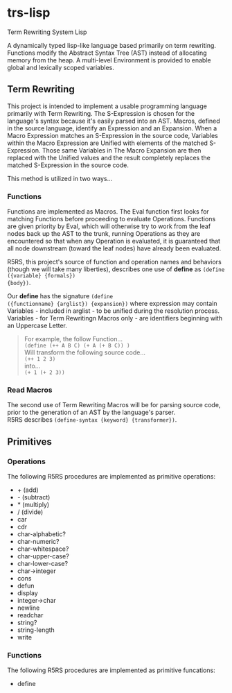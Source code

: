 # trs-lisp
Term Rewriting System Lisp  

A dynamically typed lisp-like language based primarily on term rewriting. Functions modify the Abstract Syntax Tree (AST) instead of allocating memory from the heap. A multi-level Environment is provided to enable global and lexically scoped variables.  

## Term Rewriting
This project is intended to implement a usable programming language primarily with Term Rewriting. The S-Expression is chosen for the language's syntax because it's easily parsed into an AST. Macros, defined in the source language, identify an Expression and an Expansion. When a Macro Expression matches an S-Expression in the source code, Variables within the Macro Expression are Unified with elements of the matched S-Expression. Those same Variables in The Macro Expansion are then replaced with the Unified values and the result completely replaces the matched S-Expression in the source code.  

This method is utilized in two ways...

### Functions
Functions are implemented as Macros. The Eval function first looks for matching Functions before proceeding to evaluate Operations. Functions are given priority by Eval, which will otherwise try to work from the leaf nodes back up the AST to the trunk, running Operations as they are encountered so that when any Operation is evaluated, it is guaranteed that all node downstream (toward the leaf nodes) have already been evaluated.

R5RS, this project's source of function and operation names and behaviors (though we will take many liberties), describes one use of **define** as <code>(define ({variable} {formals}) {body})</code>.  

Our **define** has the signature <code>(define ({functionname} {arglist}) {expansion})</code> where expression may contain Variables - included in arglist - to be unified during the resolution process. Variables - for Term Rewritingn Macros only - are identifiers beginning with an Uppercase Letter.

>For example, the follow Function...  
><code>(define (++ A B C) (+ A (+ B C)) )</code>  
>Will transform the following source code...  
><code>(++ 1 2 3)</code>  
>into...  
><code>(+ 1 (+ 2 3))</code>



### Read Macros
The second use of Term Rewriting Macros will be for parsing source code, prior to the generation of an AST by the language's parser.  
R5RS describes <code>(define-syntax {keyword} {transformer})</code>.


## Primitives

### Operations
The following R5RS procedures are implemented as primitive operations:
- \+ (add)
- \- (subtract)
- \* (multiply)
- / (divide)
- car
- cdr
- char-alphabetic?
- char-numeric?
- char-whitespace?
- char-upper-case?
- char-lower-case?
- char->integer
- cons
- defun
- display
- integer->char
- newline
- readchar
- string?
- string-length
- write

### Functions
The following R5RS procedures are implemented as primitive funcations:
- define